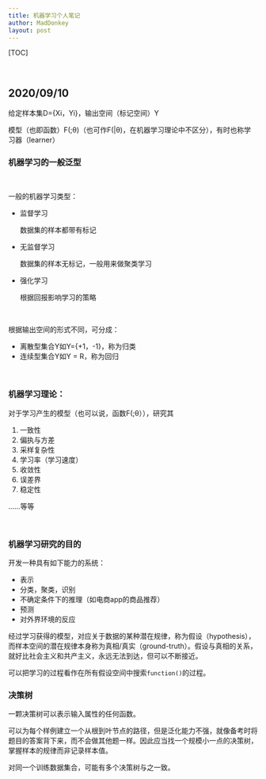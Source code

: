 ```yaml
---
title: 机器学习个人笔记
author: MadDonkey
layout: post
---
```


[TOC]

<br />

## 2020/09/10

给定样本集D={Xi，Yi}，输出空间（标记空间）Y

模型（也即函数）F(;θ)（也可作F(|θ)，在机器学习理论中不区分），有时也称学习器（learner）

### 机器学习的一般泛型

<br />

一般的机器学习类型：

- 监督学习

  数据集的样本都带有标记

- 无监督学习

  数据集的样本无标记，一般用来做聚类学习

- 强化学习

  根据回报影响学习的策略

<br />

根据输出空间的形式不同，可分成：

- 离散型集合Y如Y={+1，-1}，称为归类
- 连续型集合Y如Y = R，称为回归

<br />

<div class="image left"><img src="{{ 'assets/images/lockScreen.jpg' | relative_url }}" alt="" /></div>

### 机器学习理论：

对于学习产生的模型（也可以说，函数F(;θ）），研究其

1. 一致性
2. 偏执与方差
3. 采样复杂性
4. 学习率（学习速度）
5. 收敛性
6. 误差界
7. 稳定性

……等等



<br />

### 机器学习研究的目的

开发一种具有如下能力的系统：

- 表示
- 分类，聚类，识别
- 不确定条件下的推理（如电商app的商品推荐）
- 预测
- 对外界环境的反应



经过学习获得的模型，对应关于数据的某种潜在规律，称为假设（hypothesis），而样本空间的潜在规律本身称为真相/真实（ground-truth）。假设与真相的关系，就好比社会主义和共产主义，永远无法到达，但可以不断接近。

可以把学习的过程看作在所有假设空间中搜索`function()`的过程。





### 决策树

一颗决策树可以表示输入属性的任何函数。

可以为每个样例建立一个从根到叶节点的路径，但是泛化能力不强，就像备考时将题目的答案背下来，而不会做其他题一样。因此应当找一个规模小一点的决策树，掌握样本的规律而非记录样本值。

对同一个训练数据集合，可能有多个决策树与之一致。

